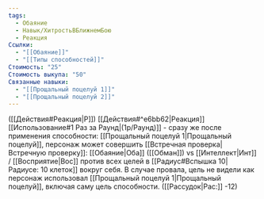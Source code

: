 ```yaml
---
tags:
  - Обаяние
  - Навык/ХитростьВБлижнемБою
  - Реакция
Ссылки:
  - "[[Обаяние]]"
  - "[[Типы способностей]]"
Стоимость: "25"
Стоимость выкупа: "50"
Связанные навыки:
  - "[[Прощальный поцелуй 1]]"
  - "[[Прощальный поцелуй 2]]"
---
```

([[Действия#Реакция|Р]]) [[Действия#^e6bb62|Реакция]] [[Использование#1 Раз за Раунд|(1р/Раунд)]] - сразу же после применения способности: [[Прощальный поцелуй 1|Прощальный поцелуй]], персонаж может совершить [[Встречная проверка|Встречную проверку]]: [[Обаяние|Оба]] ([[Обман]]) vs [[Интеллект|Инт]] / [[Восприятие|Вос]] против всех целей в [[Радиус#Вспышка 10|Радиусе: 10 клеток]] вокруг себя. В случае провала, цель не видели как персонаж использовал [[Прощальный поцелуй 1|Прощальный поцелуй]], включая саму цель способности. ([[Рассудок|Рас:]] -12)